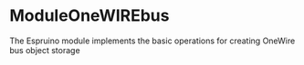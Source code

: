 # ModuleOneWIREbus
The Espruino module implements the basic operations for creating OneWire bus object storage
